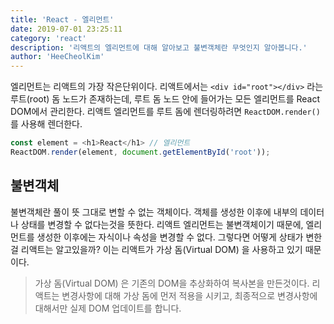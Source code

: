 ```yaml
---
title: 'React - 엘리먼트'
date: 2019-07-01 23:25:11
category: 'react'
description: '리액트의 엘리먼트에 대해 알아보고 불변객체란 무엇인지 알아봅니다.'
author: 'HeeCheolKim'
---
```


엘리먼트는 리액트의 가장 작은단위이다.
리액트에서는 `<div id="root"></div>` 라는 루트(root) 돔 노드가 존재하는데, 루트 돔 노드 안에 들어가는 모든 엘리먼트를 React DOM에서 관리한다. 리액트 엘리먼트를 루트 돔에 렌더링하려면 `ReactDOM.render()` 를 사용해 렌더한다.

```js
const element = <h1>React</h1> // 엘리먼트
ReactDOM.render(element, document.getElementById('root'));
```

## 불변객체

불변객체란 풀이 뜻 그대로 변할 수 없는 객체이다. 객체를 생성한 이후에 내부의 데이터나 상태를 변경할 수 없다는것을 뜻한다. 리액트 엘리먼트는 불변객체이기 때문에, 엘리먼트를 생성한 이후에는 자식이나 속성을 변경할 수 없다. 그렇다면 어떻게 상태가 변한걸 리액트는 알고있을까? 이는 리액트가 가상 돔(Virtual DOM) 을 사용하고 있기 때문이다.

> 가상 돔(Virtual DOM) 은 기존의 DOM을 추상화하여 복사본을 만든것이다. 리액트는 변경사항에 대해 가상 돔에 먼저 적용을 시키고, 최종적으로 변경사항에 대해서만 실제 DOM 업데이트를 합니다.
